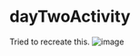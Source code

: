 # dayTwoActivity


Tried to recreate this.
![image](https://user-images.githubusercontent.com/94733632/198863402-a21af20a-8e02-46ab-901e-4bc4fd2c43a5.png)
